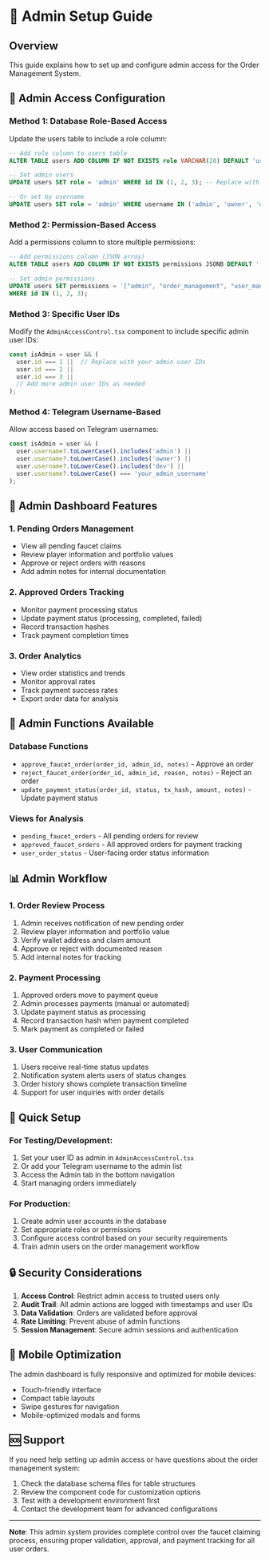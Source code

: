 # 🔧 Admin Setup Guide

## Overview
This guide explains how to set up and configure admin access for the Order Management System.

## 🔐 Admin Access Configuration

### Method 1: Database Role-Based Access
Update the users table to include a role column:

```sql
-- Add role column to users table
ALTER TABLE users ADD COLUMN IF NOT EXISTS role VARCHAR(20) DEFAULT 'user';

-- Set admin users
UPDATE users SET role = 'admin' WHERE id IN (1, 2, 3); -- Replace with actual admin user IDs

-- Or set by username
UPDATE users SET role = 'admin' WHERE username IN ('admin', 'owner', 'dev');
```

### Method 2: Permission-Based Access
Add a permissions column to store multiple permissions:

```sql
-- Add permissions column (JSON array)
ALTER TABLE users ADD COLUMN IF NOT EXISTS permissions JSONB DEFAULT '[]';

-- Set admin permissions
UPDATE users SET permissions = '["admin", "order_management", "user_management"]' 
WHERE id IN (1, 2, 3);
```

### Method 3: Specific User IDs
Modify the `AdminAccessControl.tsx` component to include specific admin user IDs:

```typescript
const isAdmin = user && (
  user.id === 1 ||  // Replace with your admin user IDs
  user.id === 2 ||
  user.id === 3 ||
  // Add more admin user IDs as needed
);
```

### Method 4: Telegram Username-Based
Allow access based on Telegram usernames:

```typescript
const isAdmin = user && (
  user.username?.toLowerCase().includes('admin') ||
  user.username?.toLowerCase().includes('owner') ||
  user.username?.toLowerCase().includes('dev') ||
  user.username?.toLowerCase() === 'your_admin_username'
);
```

## 🎯 Admin Dashboard Features

### 1. **Pending Orders Management**
- View all pending faucet claims
- Review player information and portfolio values
- Approve or reject orders with reasons
- Add admin notes for internal documentation

### 2. **Approved Orders Tracking**
- Monitor payment processing status
- Update payment status (processing, completed, failed)
- Record transaction hashes
- Track payment completion times

### 3. **Order Analytics**
- View order statistics and trends
- Monitor approval rates
- Track payment success rates
- Export order data for analysis

## 🔧 Admin Functions Available

### Database Functions
- `approve_faucet_order(order_id, admin_id, notes)` - Approve an order
- `reject_faucet_order(order_id, admin_id, reason, notes)` - Reject an order
- `update_payment_status(order_id, status, tx_hash, amount, notes)` - Update payment status

### Views for Analysis
- `pending_faucet_orders` - All pending orders for review
- `approved_faucet_orders` - All approved orders for payment tracking
- `user_order_status` - User-facing order status information

## 📊 Admin Workflow

### 1. **Order Review Process**
1. Admin receives notification of new pending order
2. Review player information and portfolio value
3. Verify wallet address and claim amount
4. Approve or reject with documented reason
5. Add internal notes for tracking

### 2. **Payment Processing**
1. Approved orders move to payment queue
2. Admin processes payments (manual or automated)
3. Update payment status as processing
4. Record transaction hash when payment completed
5. Mark payment as completed or failed

### 3. **User Communication**
1. Users receive real-time status updates
2. Notification system alerts users of status changes
3. Order history shows complete transaction timeline
4. Support for user inquiries with order details

## 🚀 Quick Setup

### For Testing/Development:
1. Set your user ID as admin in `AdminAccessControl.tsx`
2. Or add your Telegram username to the admin list
3. Access the Admin tab in the bottom navigation
4. Start managing orders immediately

### For Production:
1. Create admin user accounts in the database
2. Set appropriate roles or permissions
3. Configure access control based on your security requirements
4. Train admin users on the order management workflow

## 🔒 Security Considerations

1. **Access Control**: Restrict admin access to trusted users only
2. **Audit Trail**: All admin actions are logged with timestamps and user IDs
3. **Data Validation**: Orders are validated before approval
4. **Rate Limiting**: Prevent abuse of admin functions
5. **Session Management**: Secure admin sessions and authentication

## 📱 Mobile Optimization

The admin dashboard is fully responsive and optimized for mobile devices:
- Touch-friendly interface
- Compact table layouts
- Swipe gestures for navigation
- Mobile-optimized modals and forms

## 🆘 Support

If you need help setting up admin access or have questions about the order management system:

1. Check the database schema files for table structures
2. Review the component code for customization options
3. Test with a development environment first
4. Contact the development team for advanced configurations

---

**Note**: This admin system provides complete control over the faucet claiming process, ensuring proper validation, approval, and payment tracking for all user orders.


